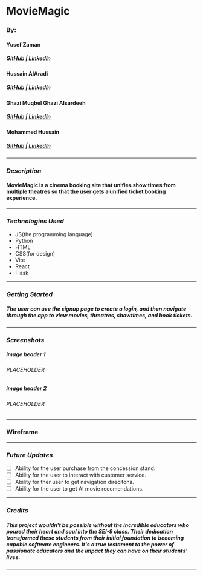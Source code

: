 # MovieMagic

### By:

#### Yusef Zaman

##### [GitHub](https://github.com/yusefzaman) | [LinkedIn](https://www.linkedin.com/in/yusefzaman/)

#### Hussain AlAradi

##### [GitHub](https://github.com/HussainALAradi5) | [LinkedIn](https://www.linkedin.com/in/hussainalaradi/)

#### Ghazi Muqbel Ghazi Alsardeeh

##### [GitHub](https://github.com/GhaziMuqbel) | [LinkedIn](https://www.linkedin.com/in/ghazoooialsardeeh?utm_source=share&utm_campaign=share_via&utm_content=profile&utm_medium=android_app)

#### Mohammed Hussain

##### [GitHub](https://github.com/MohdHusain2000) | [LinkedIn](https://www.linkedin.com/in/mohamed-husain-677384305/)

---

### **_Description_**

#### MovieMagic is a cinema booking site that unifies show times from multiple theatres so that the user gets a unified ticket booking experience.

---

### **_Technologies Used_**

- JS(the programming language)
- Python
- HTML
- CSS(for design)
- Vite
- React
- Flask

---

### **_Getting Started_**

##### The user can use the signup page to create a login, and then navigate through the app to view movies, threatres, showtimes, and book tickets.

---

### **_Screenshots_**

##### image header 1

###### PLACEHOLDER

##### image header 2

###### PLACEHOLDER

---

### Wireframe

---

### **_Future Updates_**

- [ ] Ability for the user purchase from the concession stand.
- [ ] Ability for the user to interact with customer service.
- [ ] Ability for ther user to get navigation direcitons.
- [ ] Ability for the user to get AI movie recomendations.

---

### **_Credits_**

##### This project wouldn't be possible without the incredible educators who poured their heart and soul into the SEI-9 class. Their dedication transformed these students from their initial foundation to becoming capable software engineers. It's a true testament to the power of passionate educators and the impact they can have on their students' lives.

---
